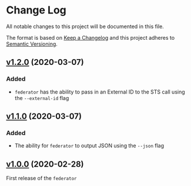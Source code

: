 # Change Log

All notable changes to this project will be documented in this file.

The format is based on [Keep a Changelog](http://keepachangelog.com/)
and this project adheres to [Semantic Versioning](http://semver.org/).

## [v1.2.0](https://github.com/YashdalfTheGray/federator/tree/v1.2.0) (2020-03-07)

### Added

- `federator` has the ability to pass in an External ID to the STS call using the `--external-id` flag

## [v1.1.0](https://github.com/YashdalfTheGray/federator/tree/v1.1.0) (2020-03-07)

### Added

- The ability for `federator` to output JSON using the `--json` flag

## [v1.0.0](https://github.com/YashdalfTheGray/federator/tree/v1.0.0) (2020-02-28)

First release of the `federator`
